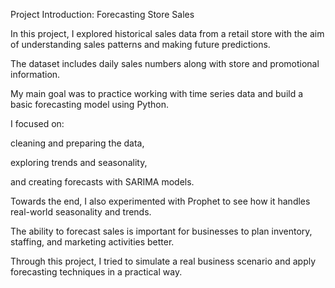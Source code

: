 Project Introduction: Forecasting Store Sales

In this project, I explored historical sales data from a retail store with the aim of understanding sales patterns and making future predictions.

The dataset includes daily sales numbers along with store and promotional information.

My main goal was to practice working with time series data and build a basic forecasting model using Python.

I focused on:

cleaning and preparing the data,

exploring trends and seasonality,

and creating forecasts with SARIMA models.

Towards the end, I also experimented with Prophet to see how it handles real-world seasonality and trends.

The ability to forecast sales is important for businesses to plan inventory, staffing, and marketing activities better.

Through this project, I tried to simulate a real business scenario and apply forecasting techniques in a practical way.
